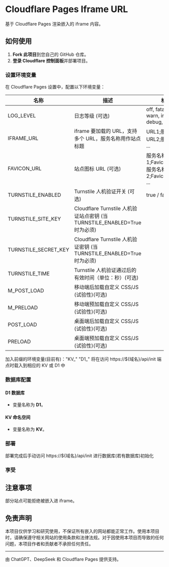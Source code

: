 # Cloudflare Pages Iframe URL

基于 Cloudflare Pages 渲染嵌入的 iframe 内容。

## 如何使用

1. **Fork 此项目**到您自己的 GitHub 仓库。
2. **登录 Cloudflare 控制面板**并部署项目。

### 设置环境变量

在 Cloudflare Pages 设置中，配置以下环境变量：

| 名称 | 描述 | 格式 | 默认值 |
|------|------|------|--------|
| LOG_LEVEL | 日志等级 (可选) | off, fatal, error, warn, info, debug, trace | info |
| IFRAME_URL | iframe 要加载的 URL，支持多个 URL，服务名称用作站点标题 | URL1;服务名称1, URL2;服务名称2, ... |  |
| FAVICON_URL | 站点图标 URL (可选) | 服务名称1;Favicon_URL1, 服务名称2;Favicon_URL2, ... |  |
| TURNSTILE_ENABLED | Turnstile 人机验证开关 (可选) | true / false | false |
| TURNSTILE_SITE_KEY | Cloudflare Turnstile 人机验证站点密钥 (当TURNSTILE_ENABLED=True时为必须) |  |  |
| TURNSTILE_SECRET_KEY | Cloudflare Turnstile 人机验证密钥 (当TURNSTILE_ENABLED=True时为必须) |  |  |
| TURNSTILE_TIME | Turnstile 人机验证通过后的有效时间（单位：秒）(可选) |  | 14400 |
| M_POST_LOAD | 移动端后加载自定义 CSS/JS (试验性)(可选) |  |  |
| M_PRELOAD | 移动端预加载自定义 CSS/JS (试验性)(可选) |  |  |
| POST_LOAD | 桌面端后加载自定义 CSS/JS (试验性)(可选) |  |  |
| PRELOAD | 桌面端预加载自定义 CSS/JS (试验性)(可选) |  |  |

加入前缀的环境变量(目前有)："KV_" "D1_" 将在访问 https://${域名}/api/init 端点时载入到相应的 KV 或 D1 中 

### 数据库配置

#### D1 数据库

- 变量名称为 **D1**。

#### KV 命名空间

- 变量名称为 **KV**。

### 部署

 部署完成后手动访问 https://${域名}/api/init 进行数据库(若有数据库)初始化

### 享受

## 注意事项

部分站点可能拒绝被嵌入进 iframe。

## 免责声明

本项目仅供学习和研究使用，不保证所有嵌入的网站都能正常工作。使用本项目时，请确保遵守相关网站的使用条款和法律法规。对于因使用本项目而导致的任何问题，本项目作者和贡献者不承担任何责任。

---

由 ChatGPT、DeepSeek 和 Cloudflare Pages 提供支持。
